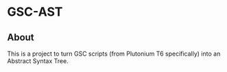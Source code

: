 # GSC-AST

## About

This is a project to turn GSC scripts (from Plutonium T6 specifically) into an Abstract Syntax Tree.